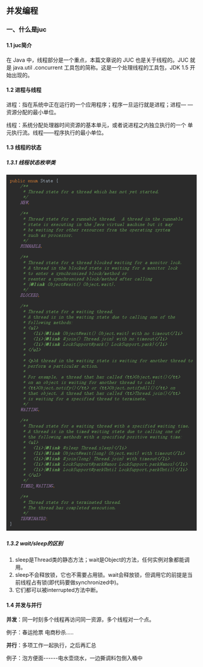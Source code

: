 ## 并发编程

### 一、什么是juc

#### 1.1 juc简介

在 Java 中，线程部分是一个重点，本篇文章说的 JUC 也是关于线程的。JUC 就是 java.util .concurrent 工具包的简称。这是一个处理线程的工具包，JDK  1.5 开始出现的。

#### 1.2 进程与线程

进程：指在系统中正在运行的一个应用程序；程序一旦运行就是进程；进程— —资源分配的最小单位。 

线程：系统分配处理器时间资源的基本单元，或者说进程之内独立执行的一个 单元执行流。线程——程序执行的最小单位。

#### 1.3 线程的状态

##### 1.3.1 线程状态枚举类

![image-20210713165155139](并发编程.assets/image-20210713165155139.png)

##### 1.3.2  wait/sleep的区别

1. sleep是Thread类的静态方法；wait是Object的方法，任何实例对象都能调用。
2. sleep不会释放锁，它也不需要占用锁。wait会释放锁，但调用它的前提是当前线程占有锁(即代码要做synchronized中)。
3. 它们都可以被interrupted方法中断。

#### 1.4 并发与并行

**并发**：同一时刻多个线程再访问同一资源，多个线程对一个点。

例子：春运抢票 电商秒杀.....

**并行**：多项工作一起执行，之后再汇总

例子：泡方便面------电水壶烧水，一边撕调料包倒入桶中







